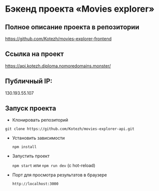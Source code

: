 # Бэкенд проекта «Movies explorer»

## Полное описание проекта в репозитории 
https://github.com/Kotezh/movies-explorer-frontend

## Ссылка на проект
https://api.kotezh.diploma.nomoredomains.monster/

## Публичный IP:
130.193.55.107

## Запуск проекта

* Клонировать репозиторий

`git clone https://github.com/Kotezh/movies-explorer-api.git`

* Установить зависимости

  `npm install`

* Запустить проект

  `npm start` или `npm run dev` (с hot-reload)

* Порт для просмотра результатов в браузере

  `http://localhost:3000`

